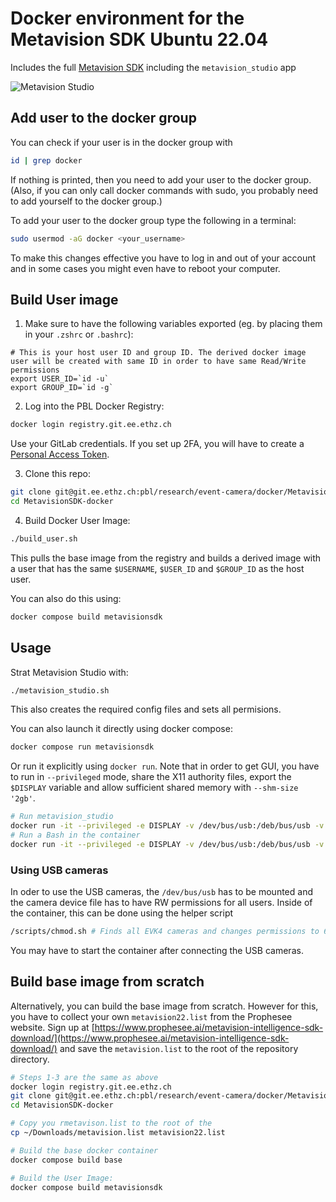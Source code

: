 Docker environment for the Metavision SDK Ubuntu 22.04
======================================================

Includes the full [Metavision SDK](https://docs.prophesee.ai/stable/installation/linux.html#chapter-installation-linux) including the `metavision_studio` app


![Metavision Studio](https://docs.prophesee.ai/stable/_images/metavision_studio_hand_spinner.png)

## Add user to the docker group
You can check if your user is in the docker group with
```bash
id | grep docker
```
If nothing is printed, then you need to add your user to the docker group.
(Also, if you can only call docker commands with sudo, you probably need to add yourself to the docker group.)

To add your user to the docker group type the following in a terminal:

```bash
sudo usermod -aG docker <your_username>
```

To make this changes effective you have to log in and out of your account and in some cases you might even have to reboot your computer.

## Build User image

1. Make sure to have the following variables exported (eg. by placing them in your `.zshrc` or `.bashrc`):
```
# This is your host user ID and group ID. The derived docker image user will be created with same ID in order to have same Read/Write permissions
export USER_ID=`id -u`
export GROUP_ID=`id -g`
```

2. Log into the PBL Docker Registry:
```bash
docker login registry.git.ee.ethz.ch
```
Use your GitLab credentials. If you set up 2FA, you will have to create a [Personal Access Token](https://git.ee.ethz.ch/-/user_settings/personal_access_tokens).

3. Clone this repo:
```bash
git clone git@git.ee.ethz.ch:pbl/research/event-camera/docker/MetavisionSDK-docker.git
cd MetavisionSDK-docker
```

4. Build Docker User Image:
```bash
./build_user.sh
```

This pulls the base image from the registry and builds a derived image with a user that has the same `$USERNAME`, `$USER_ID` and `$GROUP_ID` as the host user.

You can also do this using:

```bash
docker compose build metavisionsdk
```




## Usage

Strat Metavision Studio with:
```bash
./metavision_studio.sh
```

This also creates the required config files and sets all permisions.

You can also launch it directly using docker compose:
```bash
docker compose run metavisionsdk
```

Or run it explicitly using `docker run`. Note that in order to get GUI, you have to run in `--privileged` mode, share the X11 authority files, export the `$DISPLAY` variable and allow sufficient shared memory with `--shm-size '2gb'`.


```bash
# Run metavision_studio
docker run -it --privileged -e DISPLAY -v /dev/bus/usb:/deb/bus/usb -v /tmp/.X11-unix/:/tmp/.X11-unix/ -v /home/${USER}/.Xauthority:/home/${USER}/.Xauthority -v $(pwd):/home/${USER}/pwd --rm --ipc=host  --shm-size 2gb --net=host metavisionsdk22_${USER}:latest /bin/bash -c "metavision_studio; while /usr/bin/pgrep metavision >/dev/null; do sleep 1; done"
# Run a Bash in the container
docker run -it --privileged -e DISPLAY -v /dev/bus/usb:/deb/bus/usb -v /tmp/.X11-unix/:/tmp/.X11-unix/ -v /home/${USER}/.Xauthority:/home/${USER}/.Xauthority -v $(pwd):/home/${USER}/pwd --rm --ipc=host --net=host metavisionsdk22_${USER}:latest bash
```

### Using USB cameras

In oder to use the USB cameras, the `/dev/bus/usb` has to be mounted and the camera device file has to have RW permissions for all users. Inside of the container, this can be done using the helper script
```bash
/scripts/chmod.sh # Finds all EVK4 cameras and changes permissions to 666. Will prompt for sudo password ("password")
```

You may have to start the container after connecting the USB cameras.


## Build base image from scratch
Alternatively, you can build the base image from scratch. However for this, you have to collect your own `metavision22.list` from the Prophesee website.  Sign up at [https://www.prophesee.ai/metavision-intelligence-sdk-download/](https://www.prophesee.ai/metavision-intelligence-sdk-download/) and save the `metavision.list` to the root of the repository directory.

```bash
# Steps 1-3 are the same as above
docker login registry.git.ee.ethz.ch
git clone git@git.ee.ethz.ch:pbl/research/event-camera/docker/MetavisionSDK-docker.git
cd MetavisionSDK-docker

# Copy you rmetavison.list to the root of the
cp ~/Downloads/metavision.list metavision22.list

# Build the base docker container
docker compose build base

# Build the User Image:
docker compose build metavisionsdk
```
